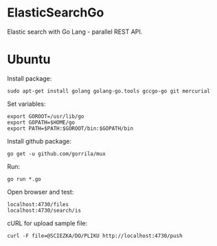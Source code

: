 # ElasticSearchGo
Elastic search with Go Lang - parallel REST API.

# Ubuntu
Install package:
```
sudo apt-get install golang golang-go.tools gccgo-go git mercurial
```

Set variables:
```
export GOROOT=/usr/lib/go
export GOPATH=$HOME/go
export PATH=$PATH:$GOROOT/bin:$GOPATH/bin
```
Install github package:
```
go get -u github.com/gorrila/mux
```
Run:
```
go run *.go
```
Open browser and test:
```
localhost:4730/files
localhost:4730/search/is
```
cURL for upload sample file:
```
curl -F file=@SCIEZKA/DO/PLIKU http://localhost:4730/push
```